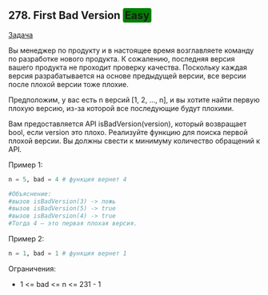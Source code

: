 ## 278. First Bad Version <span style="background-color: green; padding: 2px 4px; border-radius: 4px;">Easy</span>

[Задача](https://leetcode.com/problems/first-bad-version/description/)

Вы менеджер по продукту и в настоящее время возглавляете команду по разработке нового продукта. К сожалению, последняя версия вашего продукта не проходит проверку качества. Поскольку каждая версия разрабатывается на основе предыдущей версии, все версии после плохой версии тоже плохие.

Предположим, у вас есть n версий [1, 2, ..., n], и вы хотите найти первую плохую версию, из-за которой все последующие будут плохими.

Вам предоставляется API  isBadVersion(version), который возвращает bool, если version это плохо. Реализуйте функцию для поиска первой плохой версии. Вы должны свести к минимуму количество обращений к API.

Пример 1:

```python
n = 5, bad = 4 # функция вернет 4

#Объяснение:
#вызов isBadVersion(3) -> ложь
#вызов isBadVersion(5) -> true
#вызов isBadVersion(4) -> true
#Тогда 4 — это первая плохая версия.
```

Пример 2:
```python
n = 1, bad = 1 # функция вернет 1
```

Ограничения:

* 1 <= bad <= n <= 231 - 1
